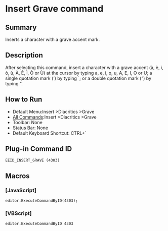 # Insert Grave command

## Summary

Inserts a character with a grave accent mark.

## Description

After selecting this command, insert a character with a grave accent (à, è, ì, ò, ù, À, È, Ì,
Ò or Ù) at the cursor by typing a, e, i, o, u, A, E, I, O
or U; a single quotation mark (‘)
by typing \`; or a double quotation mark (“) by typing ".

## How to Run

- Default Menu:Insert \>Diacritics \>Grave
- [All Commands](../tools/all_commands):Insert \>Diacritics \>Grave
- Toolbar: None
- Status Bar: None
- Default Keyboard Shortcut: CTRL+\`

## Plug-in Command ID

```
EEID_INSERT_GRAVE (4303)```

## Macros

### \[JavaScript\]

```
editor.ExecuteCommandByID(4303);
```

### \[VBScript\]

```
editor.ExecuteCommandByID 4303
```
